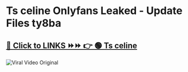 
 # Ts celine Onlyfans Leaked - Update Files ty8ba

## <h2><a href="https://clipsfans.com/Ts_celine&ref=git">🔗 Click to LINKS ⏩⏩ 👉 🟢 Ts celine </a></h2>

<a href="https://clipsfans.com/Ts_celine&ref=git" rel="nofollow" data-target="animated-image.originalLink"><img src="https://i.ibb.co.com/xMMVF88/686577567.gif" alt="Viral Video Original" style="max-width: 100%; display: inline-block;" data-target="animated-image.originalImage"></a>

